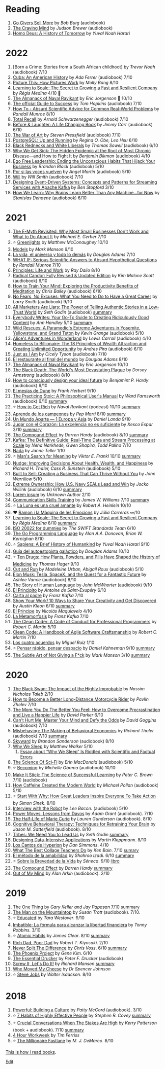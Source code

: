 # Reading

1. [Go Givers Sell More](https://www.goodreads.com/en/book/show/7066084-go-givers-sell-more) by _Bob Burg_ (audiobook)
1. [The Craving Mind](https://www.goodreads.com/book/show/32714199-the-craving-mind) by _Judson Brewer_ (audiobook)
1. [Homo Deus: A History of Tomorrow](https://www.goodreads.com/book/show/31138556-homo-deus) by _Yuval Noah Harari_


# 2022

1. [Born a Crime: Stories from a South African childhoot] by _Trevor Noah_ (audiobook) 7/10
1. [Cuba: An American History](https://www.goodreads.com/en/book/show/55710558) by _Ada Ferrer_ (audiobook) 7/10
1. [Picture This: How Pictures Work](https://www.goodreads.com/en/book/show/910352) by _Molly Bang_ 8/10
1. [Learning to Scale: The Secret to Growing a Fast and Resilient Company](https://www.goodreads.com/book/show/53614786-learning-to-scale) by _Régis Medina_ 4/10 🔁
1. [The Almanack of Naval Ravikant](https://www.goodreads.com/book/show/54898389-the-almanack-of-naval-ravikant) by _Eric Jorgenson_ 🔁 10/10
1. [The official Guide to Success](https://www.goodreads.com/book/show/2272005.The_Official_Guide_To_Success) by _Tom Hopkins_ (audiobook) 7/10
1. [How To - Absurd Scientific Advice for Common Real-World Problems](https://www.goodreads.com/book/show/43852758-how-to) by _Randall Munroe_ 8/10
1. [Total Recall](https://goodreads.com/book/show/14546626-total-recall) by _Arnold Schwarzenegger_ (audiobook) 7/10
1. [Before & Laughter: A Life Changing Book](https://www.goodreads.com/en/book/show/58112555) by _Jimmy Carr_ (audiobook) 6/10
1. [The War of Art](https://www.goodreads.com/book/show/1319.The_War_of_Art) by _Steven Pressfield_ (audiobook) 7/10
1. [PostgreSQL: Up and Running](https://www.goodreads.com/book/show/15769821-postgresql) by _Regina O. Obe, Leo Hsu_ 6/10
1. [Black Rednecks and White Liberals](https://www.goodreads.com/book/show/3040.Black_Rednecks_and_White_Liberals) by _Thomas Sowell_ (audiobook) 6/10
1. [Why We Get Sick: The Hidden Epidemic at the Root of Most Chronic Disease―and How to Fight It](https://www.goodreads.com/en/book/show/49207255-why-we-get-sick) by _Benjamin Bikman_ (audiobook) 4/10
1. [Ego Free Leadership: Ending the Unconscious Habits That Hijack Your Business](https://www.goodreads.com/en/book/show/31747095-ego-free-leadership) by _Brandon Black_ (audiobook) 5/10
1. [Por si las voces vuelven](https://www.goodreads.com/book/show/58956328-por-si-las-voces-vuelven) by _Angel Martín_ (audiobook) 5/10
1. [Will](https://www.goodreads.com/en/book/show/58375739-will) by _Will Smith_ (audiobook) 7/10
1. [Designing Event-Driven Systems: Concepts and Patterns for Streaming Services with Apache Kafka](https://www.goodreads.com/en/book/show/39793332-designing-event-driven-systems) by _Ben Stopford_ 3/10
1. [How We Learn: Why Brains Learn Better Than Any Machine...for Now](https://www.goodreads.com/en/book/show/46064083-how-we-learn) by _Stanislas Dehaene_ (audiobook) 6/10

# 2021

1. [The E-Myth Revisited: Why Most Small Businesses Don't Work and What to Do About It](https://www.goodreads.com/book/show/81948.The_E_Myth_Revisited) by _Michael E. Gerber_ 7/10
1. ⭐️ [Greenlights](https://www.goodreads.com/book/show/52838315-greenlights) by _Matthew McConaughey_ 10/10 
1. [Models](https://www.goodreads.com/book/show/12633800-models) by _Mark Manson_ 6/10
1. [La vida, el universo y todo lo demás](https://www.goodreads.com/mn/book/show/68352.La_vida_el_universo_y_todo_lo_dem_s) by _Douglas Adams_ 7/10
1. [WHAT IF: Serious Scientific Answers to Absurd Hypothetical Questions](https://www.goodreads.com/book/show/21413662-what-if-serious-scientific-answers-to-absurd-hypothetical-questions) by _Randall Munroe_ 7/10
1. [Principles: Life and Work](https://www.goodreads.com/book/show/34536488-principles) by _Ray Dalio_ 8/10
1. [Radical Candor: Fully Revised & Updated Edition](https://www.goodreads.com/book/show/52783257-radical-candor) by _Kim Malone Scott_ (audiobook) 6/10
1. [How to Train Your Mind: Exploring the Productivity Benefits of Meditation](https://www.goodreads.com/book/show/56688463-how-to-train-your-mind) by _Chris Bailey_ (audiobook) 6/10
1. [No Fears, No Excuses: What You Need to Do to Have a Great Career](https://www.goodreads.com/book/show/25897950-no-fears-no-excuses) by _Larry Smith_ (audiobook) 9/10
1. [All Marketers Are Liars: The Power of Telling Authentic Stories in a Low-Trust World](https://www.goodreads.com/book/show/160830.All_Marketers_Are_Liars) by _Seth Godin_ (audiobook) [summary](https://www.notion.so/All-Marketers-Are-Liars-The-Power-of-Telling-Authentic-Stories-in-a-Low-Trust-World-6d823bf01ee249d0bdd39cdcb3d62de5)
1. [Everybody Writes: Your Go-To Guide to Creating Ridiculously Good Content](https://www.goodreads.com/book/show/23001125-everybody-writes) by _Ann Handley_ 5/10 [summary](https://www.notion.so/Everybody-writes-c2540f79212b48f58067e4cf8feb0ab2)
1. [Wild Rescues: A Paramedic's Extreme Adventures in Yosemite, Yellowstone, and Grand Teton](https://www.goodreads.com/book/show/52568258-wild-rescues) by _Kevin Grange_ (audiobook) 5/10
1. [Alice's Adventures in Wonderland](https://www.goodreads.com/book/show/6324090-alice-s-adventures-in-wonderland) by _Lewis Carroll_ (audiobook) 4/10
1. [Homeless to Billionaire: The 18 Principles of Wealth Attraction and Creating Unlimited Opportunity](https://www.goodreads.com/book/show/45012574-homeless-to-billionaire) by _Andres Pira_ (audiobook) 6/10
1. [Just as I Am](https://www.goodreads.com/en/book/show/50622390-just-as-i-am) by _Cicely Tyson_ (audiobook) 7/10
1. [El restaurante al final del mundo](https://www.goodreads.com/nl/book/show/38343947-los-autoestopistas-gal-cticos) by _Douglas Adams_ 8/10
1. [The Almanack of Naval Ravikant](https://www.goodreads.com/book/show/54898389-the-almanack-of-naval-ravikant) by _Eric Jorgenson_ 10/10
1. [The Black Death: The World's Most Devastating Plague](https://www.goodreads.com/book/show/30361199-the-black-death) by _Dorsey Armstrong_ (audiobook) 8/10
1. [How to consciously design your ideal future](https://www.goodreads.com/en/book/show/29489179-how-to-consciously-design-your-ideal-future) by _Benjamint P. Hardy_ (audiobook) 6/10
1. [El mesías de Dune](https://www.goodreads.com/is/book/show/53728.El_mes_as_de_Dune) by _Frank Herbert_ 9/10
1. [The Practicing Stoic: A Philosophical User's Manual](https://www.goodreads.com/en/book/show/37886498-the-practicing-stoic) by _Ward Farnsworth_ (audiobook) 6/10 [summary](https://www.notion.so/The-Practicing-Stoic-d447c38c484c4945b2c625154c799918)
1. ⭐️ [How to Get Rich](https://nav.al/rich) by _Naval Ravikant_ (podcast) 10/10  [summary](https://www.notion.so/How-to-Get-Rich-fe5564862585488fa6b000e9101c341f)
1. [Aprende de los campeones](https://www.goodreads.com/book/show/15806570-aprender-de-los-campeones) by _Pep Martí_ 8/10 [summary](https://www.notion.so/Aprender-de-los-campeones-9bb66fc778244adb81267ef0b15a9342)
1. [Un Mundo Aparte — 1 Europa y Asia](https://www.goodreads.com/book/show/27420723-un-mundo-aparte) by _Daniel Landa_ 9/10
1. [Jugar con el Corazón: La excelencia no es suficiente](https://www.goodreads.com/book/show/8470669-jugar-con-el-coraz-n) by _Xesco Espar_ 3/10 [summary](https://www.notion.so/Jugar-con-el-Coraz-n-abf56b5c533640ffa043ba1d71b320e3)
1. [The Compound Effect](https://www.goodreads.com/book/show/9420697-the-compound-effect) by _Darren Hardy_ (audiobook) 8/10 [summary](https://www.notion.so/The-Compound-Effect-097e15edac63468bbaa7a79ae9b3d781)
1. [Kafka: The Definitive Guide: Real-Time Data and Stream Processing at Scale](https://www.goodreads.com/book/show/28321010-kafka) by _Neha Narkhede, Gwen Shapira, Todd Palino_ 7/10
1. [Nada](https://www.goodreads.com/book/show/6647312-nothing) by _Janne Teller_ 1/10
1. ⭐️ [Man's Search for Meaning](https://www.goodreads.com/book/show/4069.Man_s_Search_for_Meaning) by _Viktor E. Frankl_ 10/10 [summary](https://www.notion.so/A-Man-s-Search-for-Meaning-92002e0c50ad4e2fb551d5f2524eb01b)
1. [Nudge: Improving Decisions About Health, Wealth, and Happiness](https://www.goodreads.com/book/show/3450744-nudge) by _Richard H. Thaler, Cass R. Sunstein_ (audiobook) 5/10
1. [Built to Sell: Creating a Business That Can Thrive Without You](https://www.goodreads.com/book/show/10075698-built-to-sell) by _John Warrillow_ 5/10
1. [Extreme Ownership: How U.S. Navy SEALs Lead and Win](https://www.goodreads.com/book/show/23848190-extreme-ownership) by _Jocko Willink_ (audiobook) 6/10 [summary](https://www.notion.so/Extreme-ownership-5f09d46e316744459ce1a0c3b2e90a0c)
1. [Lorem ipsum](https://loremipsum.io/) by _Unknown Author_ 2/10
1. [Communication Skills Training](https://www.goodreads.com/book/show/53510854-communication-skills-training) by _James W. Williams_ 7/10 [summary](https://www.notion.so/Communication-Skills-Training-5351c537bbc548f280f3ea3ab9983308)
1. ⭐️ [La Luna es una cruel amante](https://www.goodreads.com/book/show/16690.The_Moon_Is_a_Harsh_Mistress) by _Robert A. Heinlein_ 10/10
1. ❤️ [Ramon i la Màquina de les Emocions](https://www.goodreads.com/book/show/57638383-el-ramon-i-la-m-quina-de-les-emocions) by _Júlia Carreras_ ∞/10
1. [Learning to Scale: The Secret to Growing a Fast and Resilient Company](https://www.goodreads.com/book/show/53614786-learning-to-scale) by _Régis Medina_ 6/10 [summary](https://www.notion.so/Learning-to-Scale-b6be3c2ae139430a8cdfa51c12ec7c5f)
1. [ISO 20022 for dummies](https://www.goodreads.com/book/show/15736605-iso-20020-for-dummies) by _The SWIFT Standards Team_ 6/10
1. [The Go Programming Language](https://www.goodreads.com/book/show/25080953-the-go-programming-language) by _Alan A.A. Donovan, Brian W. Kernighan_ 8/10
1. ⭐️ [Sapiens: A Brief History of Humankind](https://www.goodreads.com/book/show/23692271-sapiens?ac=1&from_search=true&qid=QESwvHubkX&rank=1) by _Yuval Noah Harari_ 9/10
1. [Guía del autoestopista galáctico](https://www.goodreads.com/book/show/6691227-gu-a-del-autoestopista-gal-ctico) by _Douglas Adams_ 10/10
1. ⭐️ [Ten Drugs: How Plants, Powders, and Pills Have Shaped the History of Medicine](https://www.goodreads.com/book/show/41104130-ten-drugs) by _Thomas Hager_ 9/10
1. [Cut and Run](https://www.goodreads.com/book/show/5199022-cut-run) by _Madeleine Urban, Abigail Roux_ (audiobook) 5/10
1. [Elon Musk: Tesla, SpaceX, and the Quest for a Fantastic Future](https://www.goodreads.com/book/show/25541028-elon-musk) by _Ashlee Vance_ (audiobook) 8/10
1. [The Story of Human Language](https://www.goodreads.com/book/show/3328218-the-story-of-human-language) by _John McWhorter_ (audiobook) 9/10
1. [El Principito](https://www.goodreads.com/ps/book/show/33271472-el-principito) by _Antoine de Saint-Exupéry_ 6/10
1. [Carta al padre](https://www.goodreads.com/book/show/24954936-carta-al-padre) by _Franz Kafka_ 7/10
1. [Show Your Work! 10 Ways to Share Your Creativity and Get Discovered](https://www.goodreads.com/book/show/18290401-show-your-work) by _Austin Kleon_ 6/10 [summary](https://docs.google.com/document/d/e/2PACX-1vSYBmkj_iSSrTgbYVQhZC5iE8liTdxDyDpr90npuwyOpcMZZcHZPljOoCECduUuGx_sWxlJVbTXVoZY/pub)
1. [El Príncipe](https://www.goodreads.com/book/show/56377744-el-pr-ncipe) by _Nicolás Maquiavelo_ 4/10
1. [La Metamorfosis](https://www.goodreads.com/zh-TW/book/show/25921050-la-metamorfosis) by _Franz Kafka_ 7/10
1. [The Clean Coder: A Code of Conduct for Professional Programmers](https://www.goodreads.com/book/show/10284614-the-clean-coder) by _Robert C. Martin_ 5/10
1. [Clean Code: A Handbook of Agile Software Craftsmanship](https://www.goodreads.com/book/show/3735293-clean-code) by _Robert C. Martin_ 7/10
1. [Los cuatro acuerdos](https://www.goodreads.com/book/show/30119613-cuatro-acuerdos) by _Miguel Ruiz_ 1/10
1. ⭐️ [Pensar rápido, pensar despacio](https://www.goodreads.com/book/show/38228086-pensar-r-pido-pensar-despacio) by _Daniel Kahneman_ 9/10 [summary](https://docs.google.com/document/d/e/2PACX-1vTHkftWcP0QpE_usKNHlx83TxIdBrE_2gViQfh-XjpdUZKNq1epGRVld3dAc0X83xn-MhKb4RYbc2Kr/pub)
1. [The Subtle Art of Not Giving a F*ck](https://www.goodreads.com/book/show/28257707-the-subtle-art-of-not-giving-a-f-ck) by _Mark Manson_ 3/10 [summary](https://docs.google.com/document/d/e/2PACX-1vRCWkoaXoxqrbzO-vRGtfYTRijAC5RzWQKuhIQLP_CnjhUnNpZBGtkEibPmRCbTBLWov_pKv3t5w73I/pub)


# 2020

1. [The Black Swan: The Impact of the Highly Improbable](https://www.goodreads.com/book/show/242472.The_Black_Swan) by _Nassim Nicholas Taleb_ 2/10
1. [How to Become a Better Long-Distance Motorcycle Rider](https://www.goodreads.com/book/show/38480917-how-to-become-a-better-long-distance-motorcycle-rider) by _Pavlin Zhelev_ 7/10
1. [The More You Do The Better You Feel: How to Overcome Procrastination and Live a Happier Life](https://www.goodreads.com/book/show/35826227-the-more-you-do-the-better-you-feel) by _David Parker_ 6/10
1. [Can't Hurt Me: Master Your Mind and Defy the Odds](https://www.goodreads.com/book/show/41721428-can-t-hurt-me) by _David Goggins_ (audiobook) 7/10
1. [Misbehaving: The Making of Behavioral Economics](https://www.goodreads.com/book/show/26530355-misbehaving) by _Richard Thaler_ (audiobook) 7/10 [summary](https://docs.google.com/document/d/e/2PACX-1vSapMcqVO6z_RIkKcHd29xoE_rdeTGxqjOX7e8u8IlZNNcHO_9IH_wqhD15QI0JtctBreII_udBEjHK/pub)
1. [Skyward](https://www.goodreads.com/book/show/36642458-skyward) by _Brandon Sanderson_ (audiobook) 8/10
1. [Why We Sleep](https://www.goodreads.com/book/show/34466963-why-we-sleep) by _Matthew Walker_ 5/10
	1. [Essay about “Why We Sleep” Is Riddled with Scientific and Factual Errors](https://guzey.com/books/why-we-sleep/)
1. [The Science Of Sci-Fi](https://www.goodreads.com/book/show/48982218-the-science-of-sci-fi) by _Erin MacDonald_ (audiobook) 5/10
1. ⭐️ [Becoming](https://www.goodreads.com/book/show/38746485-becoming) by _Michelle Obama_ (audiobook) 10/10
1. [Make It Stick: The Science of Successful Learning](https://www.goodreads.com/book/show/18770267-make-it-stick) by _Peter C. Brown_ 7/10 (audiobook)
1. [How Caffeine Created the Modern World](https://www.goodreads.com/book/show/52300107-caffeine) by _Michael Pollan_ (audiobook) 5/10
1. ⭐️ [Start With Why: How Great Leaders Inspire Everyone To Take Action](https://www.goodreads.com/book/show/7108725-start-with-why) by _Simon Sinek_. 8/10
1. [Interview with the Robot](https://www.goodreads.com/book/show/50031773-interview-with-the-robot) by _Lee Bacon_. (audiobook) 5/10
1. [Power Moves: Lessons from Davos](https://www.goodreads.com/book/show/48639418-power-moves) by _Adam Grant_ (audiobook). 7/10
1. [The Half-Life of Marie Curie](https://www.goodreads.com/en/book/show/49416459-the-half-life-of-marie-curie) by _Lauren Gunderson_ (audiobook). 8/10
1. [Cognitive Behavioral Therapy: Techniques for Retraining Your Brain](https://www.goodreads.com/en/book/show/39067892-cognitive-behavioral-therapy) by _Jason M. Satterfield_ (audiobook). 8/10
1. [Tribes: We Need You to Lead Us](https://www.goodreads.com/book/show/3828382-tribes?ac=1&from_search=true&qid=kET6w9ZlJ4&rank=2) by _Seth Godin_ [summary](https://docs.google.com/document/d/e/2PACX-1vTxPghtEu5zLdpDzJmPnWXn5JMwkI7kw7ODwiji8B8KD3fiIzXhk4RAQmXXSzzACmbP3jh9uNr2ItXE/pub)
1. [Designing Data-Intensive Applications](https://www.goodreads.com/book/show/23463279-designing-data-intensive-applications) by _Martin Kleppmann_. 8/10
1. [Los Cantos de Hyperion](https://www.goodreads.com/is/book/show/5774881-los-cantos-de-hyperion) by _Dan Simmons_. 4/10
1. [What The Best Collage Teachers Do](https://www.goodreads.com/book/show/76696.What_the_Best_College_Teachers_Do) by _Ken Bain_. 7/10 [sumary](https://docs.google.com/document/d/e/2PACX-1vSVfF9VCojSKjyq6bVK8aW2IDdvZ012Luo8P4WeX5LwFkeD4-lKI1ECnWBL4Q8BKoP12xLbSlgafjpU/pub)
1. [El método de la amabilidad](https://www.goodreads.com/book/show/39002963-the-kindness-method) by _Shahroo Izadi_. 6/10 [summary](https://docs.google.com/document/d/e/2PACX-1vTZa231Xo3Erb5JfFJZB8XJ7W50V856rsb3EhrR5EFlL4rtOQ7XBTi-bffEhZJJyOg2TNt1AeWKOy8m/pub)
1. ⭐️ [Sobre la Brevedad de la Vida](https://www.goodreads.com/book/show/23636776-sobre-la-brevedad-de-la-vida-el-ocio-y-la-felicidad) by _Séneca_. 9/10 [libro](ttp://www.juntadeandalucia.es/cultura/bivian/media/flashbooks/lecturas_pendientes/sobre_la_brevedad_de_la_vida/files/seneca.pdf)
1. [The Compound Effect](https://www.goodreads.com/book/show/9420697-the-compound-effect?ac=1&from_search=true&qid=519pydflOx&rank=1) by _Darren Hardy_ [summary](https://docs.google.com/document/d/e/2PACX-1vRXPBvBpNi4AwEx32m7SYX6VrA0n2KC3hk2C0XeTAYmF5ZDzSIluD5SBvsUWZy33EsLLo6unIRg6ft_/pub)
1. [Out of My Mind](https://goodreads.com/book/show/43169404-out-of-my-mind) by _Alan Arkin_ (audiobook). 2/10

# 2019

1. [The One Thing](https://www.goodreads.com/book/show/16256798-the-one-thing) by _Gary Keller and Jay Papasan_ 7/10 [summary](https://docs.google.com/document/d/e/2PACX-1vTwMoAiZ4z5mZj9ISfJKIlbuOvM1f797kJIFsiJAMsPH5X_1zf4rHlq0vT06pRCASCoNFw3h28HLHjw/pub)
1. [The Man on the Mountaintop](https://goodreads.com/book/show/43658721-the-man-on-the-mountaintop) by _Susan Trott_ (audiobook). 7/10.
1. ⭐️ [Educated](https://goodreads.com/book/show/35133922-educated) by _Tara Westover_. 9/10
1. [Imbatible: La fórmula para alcanzar la libertad financiera](https://www.goodreads.com/book/show/40885164-unshakeable) by _Tonny Robbins_. 3/10
1. ⭐️ [Atomic Habits](https://goodreads.com/book/show/40121378-atomic-habits) by _James Clear_. 8/10 [summary](https://docs.google.com/document/d/e/2PACX-1vTBuNq0KEMyrVFNVCrrLa4n36CYHyNup5Ch2HmcUlnFPzjvaXT4Wum1UjhptckYbdbIOWbPEYkp4F96/pub)
1. [Rich Dad, Poor Dad](https://goodreads.com/book/show/69571.Rich_Dad_Poor_Dad) by _Robert T. Kiyosaki_. 2/10
1. [Never Split The Difference](https://goodreads.com/book/show/26156469-never-split-the-difference) by _Chris Voss_. 6/10 [summary](https://docs.google.com/document/d/e/2PACX-1vS2uRRUBXuYCj1rNbtFF9rnFAvi9H-cr0Y4YphPofGLC8aCbFRLrKE2W9yuWA1L2ToCY2xF5lfxQwNR/pub)
1. [The Phoenix Project](https://goodreads.com/book/show/17255186-the-phoenix-project) by _Gene Kim_. 6/10
1. [The Essential Drucker](https://goodreads.com/book/show/48016.The_Essential_Drucker) by _Peter F. Drucker_ (audiobook)
1. [Screw It, Let's Do It!](https://goodreads.com/book/show/198863.Screw_It_Let_s_Do_It) by _Richard Manson_ [summary](https://docs.google.com/document/d/e/2PACX-1vQBALon0bEFlIV3a0e6c-QxhJhe2zpdgzVrYrsUku6IrJfKSkbctZy2BWXQsn7SIuTu6KX2c4OAPXQS/pub)
1. [Who Moved My Cheese](http://goodreads.com/book/show/106213.Who_Moved_My_Cheese_For_Teens) by _Dr Spencer Johnson_
1. ⭐️ [Steve Jobs](http://goodreads.com/book/show/11084145-steve-jobs) by _Walter Isaacson_. 8/10

# 2018

1. [Powerful: Building a Culture](https://www.goodreads.com/book/show/36417234-powerful) by _Patty McCord_ (audiobook). 3/10
1. ⭐️ [7 Habits of Highly Effective People](https://www.goodreads.com/book/show/36072.The_7_Habits_of_Highly_Effective_People) by _Stephen R. Covey_ [summary](https://docs.google.com/document/d/e/2PACX-1vStaPxvKPQc5cRqLgCc63XDkJXGU2MhQmAtxQcj-5iY5Gxs0TvtA3aADkLjDNGr-dNHzJ7_GQaZMBHy/pub)
1. ⭐️ [Crucial Conversations When The Stakes Are High](https://www.goodreads.com/book/show/15014.Crucial_Conversations) by _Kerry Patterson_ (book + audiobook). 7/10 [summary](https://docs.google.com/document/d/e/2PACX-1vRjUqpygselFjyy8C45VKizI8RwmWP4DeDlYxtm1nJyRg7av2C6uOAvR5K0UwBSm9j7lK2Dx5NPzoji/pub)
1. [4 Hour Workweek](https://www.goodreads.com/book/show/368593.The_4_Hour_Workweek) by _Tim Ferriss_
1. ⭐️ [The Millionaire Fastlane](https://www.goodreads.com/book/show/18872437-the-millionaire-fastlane) by _M. J. DeMarco_. 8/10


[This is how I read books](https://private.jcarreras.es/posts/books/).

[Edit](https://bitbucket.org/jcarreras/books/src/master/README.md?mode=edit&at=master)
